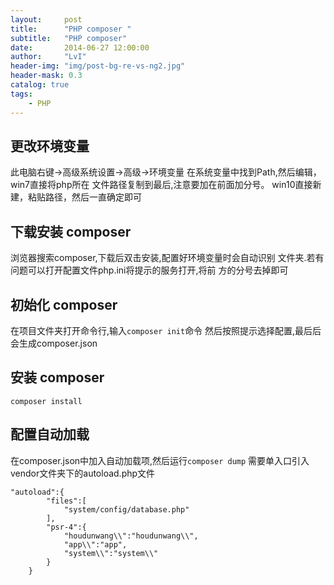 ```yaml
---
layout:     post
title:      "PHP composer "
subtitle:   "PHP composer"
date:       2014-06-27 12:00:00
author:     "LvI"
header-img: "img/post-bg-re-vs-ng2.jpg"
header-mask: 0.3
catalog: true
tags:
    - PHP
---
```


## 更改环境变量

此电脑右键->高级系统设置->高级->环境变量
在系统变量中找到Path,然后编辑，win7直接将php所在
文件路径复制到最后,注意要加在前面加分号。
win10直接新建，粘贴路径，然后一直确定即可

## 下载安装 composer

浏览器搜索composer,下载后双击安装,配置好环境变量时会自动识别
文件夹.若有问题可以打开配置文件php.ini将提示的服务打开,将前
方的分号去掉即可

## 初始化 composer

在项目文件夹打开命令行,输入`composer init`命令
然后按照提示选择配置,最后后会生成composer.json

## 安装 composer

```
composer install
```

## 配置自动加载

在composer.json中加入自动加载项,然后运行`composer dump`
需要单入口引入vendor文件夹下的autoload.php文件

```
"autoload":{
        "files":[
            "system/config/database.php"
        ],
        "psr-4":{
            "houdunwang\\":"houdunwang\\",
            "app\\":"app",
            "system\\":"system\\"
        }
    }
```


